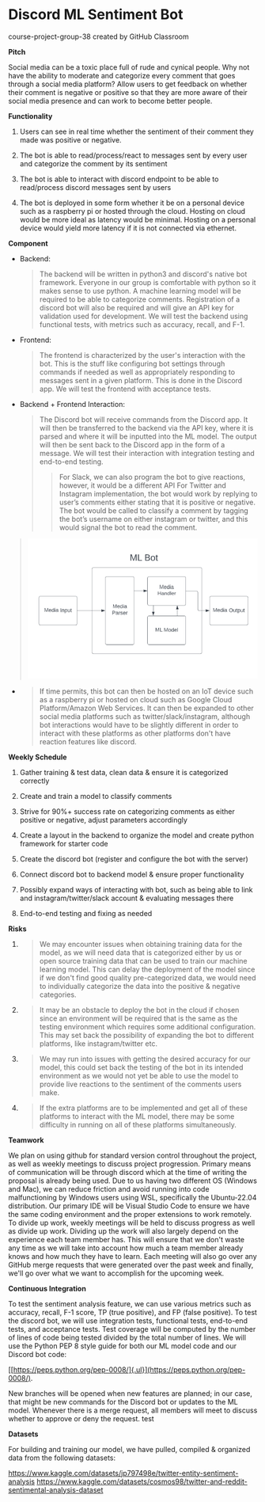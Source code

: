 # Discord ML Sentiment Bot
course-project-group-38 created by GitHub Classroom


**Pitch**

Social media can be a toxic place full of rude and cynical people. Why
not have the ability to moderate and categorize every comment that goes
through a social media platform? Allow users to get feedback on whether
their comment is negative or positive so that they are more aware of
their social media presence and can work to become better people.

**Functionality**

1.  Users can see in real time whether the sentiment of their comment they made was positive or negative.

2.  The bot is able to read/process/react to messages sent by every user and categorize the comment by its sentiment

3.  The bot is able to interact with discord endpoint to be able to read/process discord messages sent by users

4.  The bot is deployed in some form whether it be on a personal device such as a raspberry pi or hosted through the cloud. Hosting on cloud would be more ideal as latency would be minimal. Hosting on a personal device would yield more latency if it is not connected via ethernet.

**Component**

-   Backend: 
    > The backend will be written in python3 and discord's native
    > bot framework. Everyone in our group is comfortable with python so
    > it makes sense to use python. A machine learning model will be
    > required to be able to categorize comments. Registration of a
    > discord bot will also be required and will give an API key for
    > validation used for development. We will test the backend using
    > functional tests, with metrics such as accuracy, recall, and F-1.

-   Frontend: 
    > The frontend is characterized by the user's interaction
    > with the bot. This is the stuff like configuring bot settings
    > through commands if needed as well as appropriately responding to
    > messages sent in a given platform. This is done in the Discord
    > app. We will test the frontend with acceptance tests.

-   Backend + Frontend Interaction: 
    > The Discord bot will receive commands from the Discord 
    > app. It will then be transferred to the backend
    > via the API key, where it is parsed and where it will be
    > inputted into the ML model. The output will then be sent back to
    > the Discord app in the form of a message. We will test their
    > interaction with integration testing and end-to-end testing.
    >   >For Slack, we can also program the bot to give reactions, however, it would be a different API
    >   >For Twitter and Instagram implementation, the bot would work by replying to user’s comments either stating that it is positive or negative. The bot would be called to classify a comment by tagging the bot’s username on either instagram or twitter, and this would signal the bot to read the comment.


> ![](image1.png)

-   > If time permits, this bot can then be hosted on an IoT device such
    > as a raspberry pi or hosted on cloud such as Google Cloud
    > Platform/Amazon Web Services. It can then be expanded to other
    > social media platforms such as twitter/slack/instagram, although
    > bot interactions would have to be slightly different in order to
    > interact with these platforms as other platforms don't have
    > reaction features like discord.

**Weekly Schedule**

1.  Gather training & test data, clean data & ensure it is categorized correctly

2.  Create and train a model to classify comments

3.  Strive for 90%+ success rate on categorizing comments as either positive or negative, adjust parameters accordingly

4.  Create a layout in the backend to organize the model and create python framework for starter code

5.  Create the discord bot (register and configure the bot with the server)

6.  Connect discord bot to backend model & ensure proper functionality

7.  Possibly expand ways of interacting with bot, such as being able to link and instagram/twitter/slack account & evaluating messages there

8.  End-to-end testing and fixing as needed

**Risks**

1.  > We may encounter issues when obtaining training data for the model,
    > as we will need data that is categorized either by us or open
    > source training data that can be used to train our machine
    > learning model. This can delay the deployment of the model since
    > if we don't find good quality pre-categorized data, we would need
    > to individually categorize the data into the positive & negative
    > categories.

2.  > It may be an obstacle to deploy the bot in the cloud if chosen since
    > an environment will be required that is the same as the testing
    > environment which requires some additional configuration. This may
    > set back the possibility of expanding the bot to different
    > platforms, like instagram/twitter etc.

3.  > We may run into issues with getting the desired accuracy for our
    > model, this could set back the testing of the bot in its intended
    > environment as we would not yet be able to use the model to
    > provide live reactions to the sentiment of the comments users
    > make.

4.  > If the extra platforms are to be implemented and get all of these
    > platforms to interact with the ML model, there may be some
    > difficulty in running on all of these platforms simultaneously.

**Teamwork**

We plan on using github for standard version control throughout the
project, as well as weekly meetings to discuss project progression.
Primary means of communication will be through discord which at the time
of writing the proposal is already being used. Due to us having two
different OS (Windows and Mac), we can reduce friction and avoid running
into code malfunctioning by Windows users using WSL, specifically the
Ubuntu-22.04 distribution. Our primary IDE will be Visual Studio Code to
ensure we have the same coding environment and the proper extensions to
work remotely. To divide up work, weekly meetings will be held to
discuss progress as well as divide up work. Dividing up the work will
also largely depend on the experience each team member has. This will
ensure that we don\'t waste any time as we will take into account how
much a team member already knows and how much they have to learn. Each
meeting will also go over any GitHub merge requests that were generated
over the past week and finally, we\'ll go over what we want to
accomplish for the upcoming week.

**Continuous Integration**

To test the sentiment analysis feature, we can use various metrics such
as accuracy, recall, F-1 score, TP (true positive), and FP (false
positive). To test the discord bot, we will use integration tests,
functional tests, end-to-end tests, and acceptance tests. Test coverage
will be computed by the number of lines of code being tested divided by
the total number of lines. We will use the Python PEP 8 style guide for
both our ML model code and our Discord bot code:

[[https://peps.python.org/pep-0008/]{.ul}](https://peps.python.org/pep-0008/).

New branches will be opened when new features are planned; in our case,
that might be new commands for the Discord bot or updates to the ML
model. Whenever there is a merge request, all members will meet to
discuss whether to approve or deny the request.
test 

**Datasets** 

For building and training our model, we have pulled, compiled & organized data from the following datasets:

https://www.kaggle.com/datasets/jp797498e/twitter-entity-sentiment-analysis
https://www.kaggle.com/datasets/cosmos98/twitter-and-reddit-sentimental-analysis-dataset



